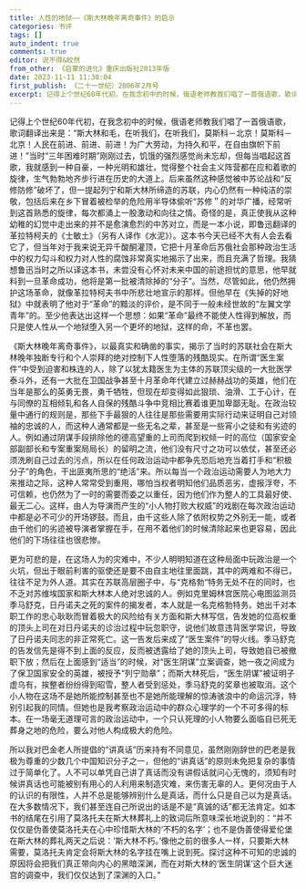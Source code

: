 ```yaml
---
title: 人性的地狱——《斯大林晚年离奇事件》的启示
categories: 书评
tags: []
auto_indent: true
comments: true
editor: 说不得&皎然
from_other: 《启蒙的进化》重庆出版社2013年版
date: 2023-11-11 11:38:04
first_publish: 《二十一世纪）2006年2月号
excerpt: 记得上个世纪60年代初，在我念初中的时候，俄语老师教我们唱了一首俄语歌，歌词翻译出来是：“斯大林和毛，在听我们，在听我们，莫斯科－北京！莫斯科－北京！人民在前进、前进、前进！为广大劳动，为持久和平，在自由旗帜下前进！”当时“三年困难时期”刚刚过去，饥饿的强烈感觉尚未忘却，但每当唱起这首歌，我就感到一种自豪，一种光明和雄壮，觉得整个社会主义阵营都在应和着歌的旋律，生气勃勃地齐步行进在历史的大道上。后来虽然这种感觉被中苏论战和“反修防修”破坏了，但一提起列宁和斯大林所缔造的苏联，内心仍然有一种纯洁的崇敬，包括后来在乡下冒着被检举的危险用半导体偷听“苏修＂的对华广播，经常听到这首熟悉的旋律，每次都涌上一股激动和向往之情。奇怪的是，真正使我从这种幼稚的幻觉中走出来的并不是愈演愈烈的中苏对立，而是一本小说，即鲁迅翻译的革拉特柯夫的《士敏土》（另有人译作《水泥》）。这本书今天已经不大有人会去看它了，但当年对于我来说无异千酸酮灌顶，它把十月革命后苏俄社会那种政治生活中的权力勾斗和权力对人性的腐蚀非常真实地揭示了出来，而且充满了哲理。我猜想鲁迅当时之所以译这本书，未尝没有心怀对未来中国的前途担忧的意思，他早就料到一旦革命成功，他将是第一批被清除掉的“分子”。当然，尽管如此，他仍然拥护这场革命，就像革拉特柯夫书中所悲壮地宣示的那样。但他早在《失掉的好地狱》中就表明了他对于“革命”的黯淡的评价，是不同于一般未经世故的“左翼文学青年”的。至少他表达出这样一个思想：如果“革命”最终不能使人性得到解放，而只是使人性从一个地狱堕入另一个更坏的地狱，这样的命，不革也罢。
---
```

记得上个世纪60年代初，在我念初中的时候，俄语老师教我们唱了一首俄语歌，歌词翻译出来是：“斯大林和毛，在听我们，在听我们，莫斯科－北京！莫斯科－北京！人民在前进、前进、前进！为广大劳动，为持久和平，在自由旗帜下前进！”当时“三年困难时期”刚刚过去，饥饿的强烈感觉尚未忘却，但每当唱起这首歌，我就感到一种自豪，一种光明和雄壮，觉得整个社会主义阵营都在应和着歌的旋律，生气勃勃地齐步行进在历史的大道上。后来虽然这种感觉被中苏论战和“反修防修”破坏了，但一提起列宁和斯大林所缔造的苏联，内心仍然有一种纯洁的崇敬，包括后来在乡下冒着被检举的危险用半导体偷听“苏修＂的对华广播，经常听到这首熟悉的旋律，每次都涌上一股激动和向往之情。奇怪的是，真正使我从这种幼稚的幻觉中走出来的并不是愈演愈烈的中苏对立，而是一本小说，即鲁迅翻译的革拉特柯夫的《士敏土》（另有人译作《水泥》）。这本书今天已经不大有人会去看它了，但当年对于我来说无异千酸酮灌顶，它把十月革命后苏俄社会那种政治生活中的权力勾斗和权力对人性的腐蚀非常真实地揭示了出来，而且充满了哲理。我猜想鲁迅当时之所以译这本书，未尝没有心怀对未来中国的前途担忧的意思，他早就料到一旦革命成功，他将是第一批被清除掉的“分子”。当然，尽管如此，他仍然拥护这场革命，就像革拉特柯夫书中所悲壮地宣示的那样。但他早在《失掉的好地狱》中就表明了他对于“革命”的黯淡的评价，是不同于一般未经世故的“左翼文学青年”的。至少他表达出这样一个思想：如果“革命”最终不能使人性得到解放，而只是使人性从一个地狱堕入另一个更坏的地狱，这样的命，不革也罢。

《斯大林晚年离奇事件》，以最真实和确凿的事实，揭示了当时的苏联社会在斯大林晚年独断专行和个人崇拜的绝对控制下人性堕落的残酷现实。在所谓“医生案件”中受到迫害和株连的人，除了以犹太籍医生为主体的苏联顶尖级的一大批医学泰斗外，还有一大批在卫国战争甚至十月革命年代建立过赫赫战功的英雄，他们在当年是那么的英勇无畏，勇千牺牲，但现在却变得如此狠琐、油滑、工于心计，在与同僚的互相倾轧和各人自保的残酷斗争中竞相比赛着谁更加卑鄙无耻。在政治较量中通行的规则是，那些下手最狠的人往往是那些需要用实际行动来证明自己对领袖的忠诚的人，而这种人通常都是一些无名之辈，甚至是一些宵小之徒和有劣迹的人。例如通过阴谋手段排除他的德高望重的上司而爬到权倾一时的高位（国家安全部副部长和专案重案局局长）的留明之流，他们没有尺寸之功可以依仗，甚至还必须洗刷自己过去的污点，所以在任何政治运动中都争先恐后地充当着打手和“积极分子”的角色，干出匪夷所思的“绝活”来。所以每当一个政治运动需要人为地大力来推动之际，这种人常常受到重用，哪怕当权者明知他们品质恶劣，虚报浮夸，不可信赖，也仍然为了一时的需要而委之以重任，因为他们作为整人的工具最好使、最无二心。这样，由人为导演而产生的“小人物打败大权威”的戏剧在每次政治运动中都是必不可少的开场锣鼓。而且，由千这些人除了依附权势之外别无一能，或者由千他们的劣迹被导演者掌握在手，在用不着他们的时候清除起来也更容易，因此他们的下场往往也很悲惨。

更为可悲的是，在这场人为的灾难中，不少人明明知道在这种局面中玩政治是一个火坑，但出于眼前利害的驱使还是要不由自主地往里面跳，其中的两难和不得已，往往不足为外人道。其实在苏联高层圈子中，与“克格勃“特务无处不在的同时，也不乏对苏维埃国家和斯大林本人绝对忠诚的人。例如克里姆林宫医院心电图监测员季马舒克，日丹诺夫之死的案件的揭发者，本人就是一名克格勃特务。她出千对本职工作的忠心耿耿而冒着极大的风险给有关方面和斯大林写信，告发她的位高权重的顶头上司在对日丹诺夫的诊治过程中玩忽职守，说他们故意违背医学常识，导致了日丹诺夫同志的非正常死亡。这一告发后来成了“医生案件”的导火线。季马舒克的告发信先是得不到上面的反应，反而被透露给了她的顶头上司，导致她自已被撤职下放；然后在上面感到“适当”的时候，对“医生阴谋”立案调查，她一夜之间成为了保卫国家安全的英雄，被授予“列宁勋章”；而斯大林死后，“医生阴谋”被证明子虚乌有，挨整者纷纷得到昭雪，整人者受到惩处，季马舒克的奖章也被取消。这个小人物在这场不是她所能控制甚至也不是她所能理解的惊涛骇浪中的命运沉浮，特别引起我的同情。但她也是我考察政治运动中的群众心理学的一个不可多得的标本。在一场毫无道理可言的政治运动中，一个只认死理的小人物要么面临自已死无葬身之地的危险，要么对他人构成极大的危险。

所以我对巴金老人所提倡的“讲真话”历来持有不同意见，虽然刚刚辞世的巴老是我极为尊重的少数几个中国知识分子之一，但他的“讲真话”的原则未免把复杂的事情过于简单化了。人不可以单凭自己讲了真话而没有讲假话就问心无愧的，须知有时候讲真话也可能被别有用心的人利用来制造灾难，来伤害无辜的人。更何况由于人的认识的有限性，人并不总是能够辨别什么是真话，而什么只是自己以为是真话。在大多数情况下，我们甚至连自己所说出的话是不是“真诚的话”都无法肯定。如本书的结尾在引用了莫洛托夫在斯大林葬礼上的致词后所意味深长地说到的：“并不仅仅是伪善使莫洛托夫在心中珍惜斯大林的‘不朽的名字’；也不是伪善使得爱伦堡在斯大林的葬礼两天之后说：‘斯大林不朽。’像他之前的很多人一样，只要斯大林需要，莫洛托夫肯定会将斯大林的名字挂在嘴上说到死。探讨这种不可知的忠诚的原因将会把我们真正带向内心的黑暗深渊，而在对斯大林的‘医生阴谋’这个巨大迷宫的调查中，我们仅仅达到了深渊的入口。”
